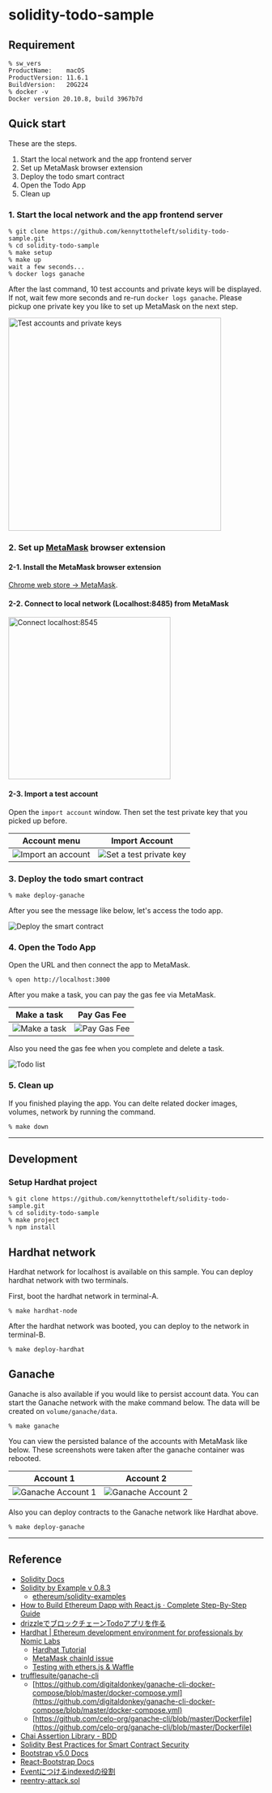 # solidity-todo-sample

## Requirement

```shell
% sw_vers
ProductName:    macOS
ProductVersion: 11.6.1
BuildVersion:   20G224
% docker -v
Docker version 20.10.8, build 3967b7d
```

## Quick start

These are the steps.

1. Start the local network and the app frontend server
2. Set up MetaMask browser extension
3. Deploy the todo smart contract
4. Open the Todo App
5. Clean up

### 1. Start the local network and the app frontend server

```shell
% git clone https://github.com/kennyttotheleft/solidity-todo-sample.git
% cd solidity-todo-sample
% make setup
% make up
wait a few seconds...
% docker logs ganache
```

After the last command, 10 test accounts and private keys will be displayed.
If not, wait few more seconds and re-run `docker logs ganache`.
Please pickup one private key you like to set up MetaMask on the next step.

<img src="./docs/img/test-private-keys.png" alt="Test accounts and private keys" width="420px" />

### 2. Set up [MetaMask](https://metamask.io/) browser extension

#### 2-1. Install the MetaMask browser extension

[Chrome web store -> MetaMask](https://chrome.google.com/webstore/detail/metamask/nkbihfbeogaeaoehlefnkodbefgpgknn?hl=ja).

#### 2-2. Connect to local network (Localhost:8485) from MetaMask

<img src="./docs/img/metamask-connect-localhost.png" alt="Connect localhost:8545" width="320" />

#### 2-3. Import a test account

Open the `import account` window. Then set the test private key that you picked up before.

| Account menu | Import Account|
|---|---|
| ![Import an account](./docs/img/metamask-import-account-1.png) | ![Set a test private key](docs/img/metamask-import-account-2.png) |

### 3. Deploy the todo smart contract

```shell
% make deploy-ganache
```

After you see the message like below, let's access the todo app.

![Deploy the smart contract](docs/img/deploy-smart-contract.png)

### 4. Open the Todo App

Open the URL and then connect the app to MetaMask.

```shell
% open http://localhost:3000
```

After you make a task, you can pay the gas fee via MetaMask.

| Make a task | Pay Gas Fee |
|---|---|
|![Make a task](./docs/img/add-todo-1.png) | ![Pay Gas Fee](./docs/img/add-todo-2.png)|

Also you need the gas fee when you complete and delete a task.

![Todo list](docs/img/todo-list.png)

### 5. Clean up

If you finished playing the app. You can delte related docker images, volumes, network by running the command.

```shell
% make down
```

---

## Development

### Setup Hardhat project

```shell
% git clone https://github.com/kennyttotheleft/solidity-todo-sample.git
% cd solidity-todo-sample
% make project
% npm install
```

## Hardhat network

Hardhat network for localhost is available on this sample. You can deploy hardhat network with two terminals.

First, boot the hardhat network in terminal-A.

```shell
% make hardhat-node
```

After the hardhat network was booted, you can deploy to the network in terminal-B.

```shell
% make deploy-hardhat
```

## Ganache

Ganache is also available if you would like to persist account data. You can start the Ganache network with the make command below.
The data will be created on `volume/ganache/data`.

```shell
% make ganache
```

You can view the persisted balance of the accounts with MetaMask like below. These screenshots were taken after the ganache container was rebooted.

| Account 1 | Account 2 |
|---|---|
|![Ganache Account 1](./docs/img/ganache-account-1.png)|![Ganache Account 2](./docs/img/ganache-account-2.png)|

Also you can deploy contracts to the Ganache network like Hardhat above.

```shell
% make deploy-ganache
```

---

## Reference

- [Solidity Docs](https://solidity-jp.readthedocs.io/ja/latest/index.html)
- [Solidity by Example v 0.8.3](https://solidity-by-example.org/)
  - [ethereum/solidity-examples](https://github.com/ethereum/solidity-examples)
- [How to Build Ethereum Dapp with React.js · Complete Step-By-Step Guide](https://www.dappuniversity.com/articles/ethereum-dapp-react-tutorial)
- [drizzleでブロックチェーンTodoアプリを作る](https://qiita.com/hitsuji-haneta/items/5d4f7717335a2887d197#%E3%83%95%E3%83%AD%E3%83%B3%E3%83%88%E3%82%A8%E3%83%B3%E3%83%89%E5%81%B4%E3%81%AE%E6%A7%8B%E7%AF%89)
- [Hardhat | Ethereum development environment for professionals by Nomic Labs](https://hardhat.org/)
  - [Hardhat Tutorial](https://hardhat.org/tutorial/)
  - [MetaMask chainId issue](https://hardhat.org/metamask-issue.html)
  - [Testing with ethers.js & Waffle](https://hardhat.org/guides/waffle-testing.html)
- [trufflesuite/ganache-cli](https://hub.docker.com/r/trufflesuite/ganache-cli/dockerfile)
  - [https://github.com/digitaldonkey/ganache-cli-docker-compose/blob/master/docker-compose.yml](https://github.com/digitaldonkey/ganache-cli-docker-compose/blob/master/docker-compose.yml)
  - [https://github.com/celo-org/ganache-cli/blob/master/Dockerfile](https://github.com/celo-org/ganache-cli/blob/master/Dockerfile)
- [Chai Assertion Library - BDD](https://www.chaijs.com/api/bdd/)
- [Solidity Best Practices for Smart Contract Security](https://consensys.net/blog/developers/solidity-best-practices-for-smart-contract-security/)
- [Bootstrap v5.0 Docs](https://getbootstrap.jp/docs/5.0/getting-started/introduction/)
- [React-Bootstrap Docs](https://react-bootstrap.netlify.app/getting-started/introduction/)
- [Eventにつけるindexedの役割](https://y-nakajo.hatenablog.com/entry/2017/12/08/144643)
- [reentry-attack.sol](https://github.com/raineorshine/solidity-by-example#reentry-attacksol)

